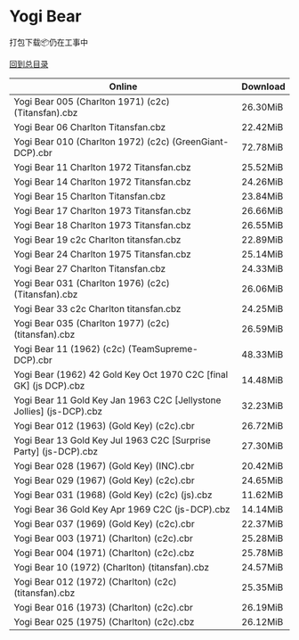 # Yogi Bear

打包下载📦仍在工事中

[回到总目录](/Catalogs.md)







Online | Download
--- | ---
Yogi Bear 005 (Charlton 1971) (c2c) (Titansfan).cbz | 26.30MiB
Yogi Bear 06 Charlton Titansfan.cbz | 22.42MiB
Yogi Bear 010 (Charlton 1972) (c2c) (GreenGiant-DCP).cbr | 72.78MiB
Yogi Bear 11 Charlton 1972 Titansfan.cbz | 25.52MiB
Yogi Bear 14 Charlton 1972 Titansfan.cbz | 24.26MiB
Yogi Bear 15 Charlton Titansfan.cbz | 23.84MiB
Yogi Bear 17 Charlton 1973 Titansfan.cbz | 26.66MiB
Yogi Bear 18 Charlton 1973 Titansfan.cbz | 26.55MiB
Yogi Bear 19 c2c Charlton titansfan.cbz | 22.89MiB
Yogi Bear 24 Charlton 1975 Titansfan.cbz | 25.14MiB
Yogi Bear 27 Charlton Titansfan.cbz | 24.33MiB
Yogi Bear 031 (Charlton 1976) (c2c) (Titansfan).cbz | 26.06MiB
Yogi Bear 33 c2c Charlton titansfan.cbz | 24.25MiB
Yogi Bear 035 (Charlton 1977) (c2c) (titansfan).cbz | 26.59MiB
Yogi Bear 11 (1962) (c2c) (TeamSupreme-DCP).cbr | 48.33MiB
Yogi Bear (1962) 42 Gold Key Oct 1970 C2C [final GK] (js DCP).cbz | 14.48MiB
Yogi Bear 11 Gold Key Jan 1963 C2C [Jellystone Jollies] (js-DCP).cbz | 32.23MiB
Yogi Bear 012 (1963) (Gold Key) (c2c).cbr | 26.72MiB
Yogi Bear 13 Gold Key Jul 1963 C2C [Surprise Party] (js-DCP).cbz | 27.30MiB
Yogi Bear 028 (1967) (Gold Key) (INC).cbr | 20.42MiB
Yogi Bear 029 (1967) (Gold Key) (c2c).cbr | 24.65MiB
Yogi Bear 031 (1968) (Gold Key) (c2c) (js).cbz | 11.62MiB
Yogi Bear 36 Gold Key Apr 1969 C2C (js-DCP).cbz | 14.14MiB
Yogi Bear 037 (1969) (Gold Key) (c2c).cbr | 22.37MiB
Yogi Bear 003 (1971) (Charlton) (c2c).cbr | 25.28MiB
Yogi Bear 004 (1971) (Charlton) (c2c).cbz | 25.78MiB
Yogi Bear 10 (1972) (Charlton) (titansfan).cbz | 24.57MiB
Yogi Bear 012 (1972) (Charlton) (c2c) (titansfan).cbz | 25.35MiB
Yogi Bear 016 (1973) (Charlton) (c2c).cbr | 26.19MiB
Yogi Bear 025 (1975) (Charlton) (c2c).cbz | 26.12MiB